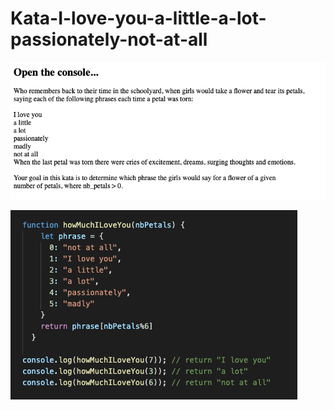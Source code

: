 # Kata-I-love-you-a-little-a-lot-passionately-not-at-all

![screen image](pic.png)

![code image](code.png)
